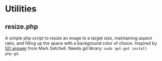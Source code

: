 # Utilities

## resize.php
A simple php script to resize an image to a target size, maintaining aspect ratio, and filling up the space with a background color of choice. Inspired by [SO answer](https://stackoverflow.com/questions/35301104/resize-image-keep-proportion-add-white-background) from Mark Setchell. Needs gd library: `sudo apt-get install php-gd`.
